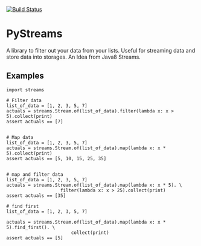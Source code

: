   [![Build Status](https://travis-ci.org/samjiks/pystreams.svg?branch=master)](https://travis-ci.org/samjiks/pystreams)

# PyStreams

A library to filter out your data from your lists. Useful for streaming data and store data into storages. An Idea from Java8 Streams.

## Examples



    import streams

    # Filter data
    list_of_data = [1, 2, 3, 5, 7]
    actuals = streams.Stream.of(list_of_data).filter(lambda x: x > 5).collect(print)
    assert actuals == [7]


    # Map data
    list_of_data = [1, 2, 3, 5, 7]
    actuals = streams.Stream.of(list_of_data).map(lambda x: x * 5).collect(print)
    assert actuals == [5, 10, 15, 25, 35]


    # map and filter data
    list_of_data = [1, 2, 3, 5, 7]
    actuals = streams.Stream.of(list_of_data).map(lambda x: x * 5). \
                        filter(lambda x: x > 25).collect(print)
    assert actuals == [35]

    # find first
    list_of_data = [1, 2, 3, 5, 7]

    actuals = streams.Stream.of(list_of_data).map(lambda x: x * 5).find_first(). \
                            collect(print)
    assert actuals == [5]

